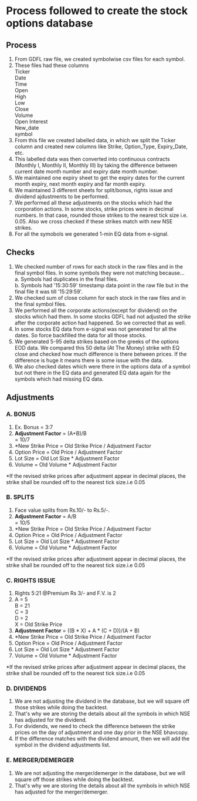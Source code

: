 # Process followed to create the stock options database
## Process
1. From GDFL raw file, we created symbolwise csv files for each symbol.
2. These files had these columns  
   Ticker  
   Date  
   Time  
   Open  
   High  
   Low  
   Close  
   Volume  
   Open Interest  
   New_date  
   symbol
3. From this file we created labelled data, in which we split the Ticker column and created new columns like Strike, Option_Type, Expiry_Date, etc.
4. This labelled data was then converted into continuous contracts (Monthly I, Monthly II, Monthly III) by taking the difference between current date month number and expiry date month number.
5. We maintained one expiry sheet to get the expiry dates for the current month expiry, next month expiry and far month expiry.
6. We maintained 3 different sheets for split/bonus, rights issue and dividend ajdustments to be performed.
7. We performed all these adjustments on the stocks which had the corporation actions. In some stocks, strike prices were in decimal numbers. In that case, rounded those strikes to the nearest tick size i.e. 0.05. Also we cross checked if these strikes match with new NSE strikes.
8. For all the symobols we generated 1-min EQ data from e-signal.
## Checks
1. We checked number of rows for each stock in the raw files and in the final symbol files. In some symbols they were not matching because...  
   a. Symbols had duplicates in the final files.  
   b. Symbols had '15:30:59' timestamp data point in the raw file but in the final file it was till '15:29:59'.  
2. We checked sum of close column for each stock in the raw files and in the final symbol files.
3. We performed all the corporate actions(except for dividend) on the stocks which had them. In some stocks GDFL had not adjusted the strike after the corporate action had happened. So we corrected that as well.
4. In some stocks EQ data from e-signal was not generated for all the dates. So force backfilled the data for all those stocks.
5. We generated 5-95 delta strikes based on the greeks of the options EOD data. We compared this 50 delta (At The Money) strike with EQ close and checked how much difference is there between prices. If the difference is huge it means there is some issue with the data.
6. We also checked dates which were there in the options data of a symbol but not there in the EQ data and generated EQ data again for the symbols which had missing EQ data.
## Adjustments
### A. BONUS
1. Ex. Bonus = 3:7
2. **Adjustment Factor** = (A+B)/B  
                         = 10/7
3. *New Strike Price = Old Strike Price / Adjustment Factor
4. Option Price = Old Price / Adjustment Factor
5. Lot Size = Old Lot Size * Adjustment Factor
6. Volume = Old Volume * Adjustment Factor


*If the revised strike prices after adjustment appear in decimal places, the strike shall be rounded off to the nearest tick size.i.e 0.05
### B. SPLITS
1. Face value splits from Rs.10/- to Rs.5/-.
2. **Adjustment Factor** = A/B  
                                                    = 10/5
3. *New Strike Price = Old Strike Price / Adjustment Factor
4. Option Price = Old Price / Adjustment Factor
5. Lot Size = Old Lot Size * Adjustment Factor
6. Volume = Old Volume * Adjustment Factor


*If the revised strike prices after adjustment appear in decimal places, the strike shall be rounded off to the nearest tick size.i.e 0.05
### C. RIGHTS ISSUE
1. Rights 5:21 @Premium Rs 3/- and F.V. is 2
2. A = 5  
   B = 21  
   C = 3  
   D = 2  
   X = Old Strike Price  
3. **Adjustment Factor** = ((B * X) + A * (C + D))/(A + B)
4. *New Strike Price = Old Strike Price / Adjustment Factor
5. Option Price = Old Price / Adjustment Factor
6. Lot Size = Old Lot Size * Adjustment Factor
7. Volume = Old Volume * Adjustment Factor


*If the revised strike prices after adjustment appear in decimal places, the strike shall be rounded off to the nearest tick size.i.e 0.05
### D. DIVIDENDS
1. We are not adjusting the dividend in the database, but we will square off those strikes while doing the backtest.
2. That's why we are storing the details about all the symbols in which NSE has adjusted for the dividend. 
3. For dividends, we need to check the difference between the strike prices on the day of adjustment and one day prior in the NSE bhavcopy.
4. If the difference matches with the dividend amount, then we will add the symbol in the dividend adjustments list.

### E. MERGER/DEMERGER
1. We are not adjusting the merger/demerger in the database, but we will square off those strikes while doing the backtest.
2. That's why we are storing the details about all the symbols in which NSE has adjusted for the merger/demerger. 


